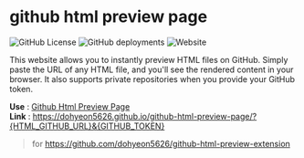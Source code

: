 # github html preview page
![GitHub License](https://img.shields.io/github/license/dohyeon5626/github-html-preview-page?style=flat&color=green) ![GitHub deployments](https://img.shields.io/github/deployments/dohyeon5626/github-html-preview-page/github-pages?style=flat&label=page%20deploy&color=green) ![Website](https://img.shields.io/website?url=https%3A%2F%2Fdohyeon5626.github.io%2Fgithub-html-preview-page%2F&up_message=running&up_color=blue&down_message=not%20running&down_color=red&style=flat&label=preview%20page)

This website allows you to instantly preview HTML files on GitHub. Simply paste the URL of any HTML file, and you'll see the rendered content in your browser. It also supports private repositories when you provide your GitHub token.

**Use** : [Github Html Preview Page](https://dohyeon5626.github.io/github-html-preview-page/)   
**Link** : https://dohyeon5626.github.io/github-html-preview-page/?{HTML_GITHUB_URL}&{GITHUB_TOKEN}

> for https://github.com/dohyeon5626/github-html-preview-extension
